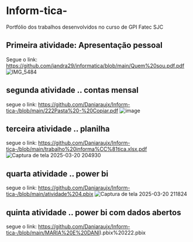 # Inform-tica-
Portfólio dos trabalhos desenvolvidos no curso de GPI Fatec SJC
## Primeira atividade: Apresentação pessoal
Segue o link: https://github.com/jandra29/informatica/blob/main/Quem%20sou.pdf.pdf
![IMG_5484](https://github.com/user-attachments/assets/6a6bb6fb-f58d-40b1-adcc-8af46ac8c495)
## segunda atividade .. contas mensal 
segue o link: https://github.com/Daniaraujx/Inform-tica-/blob/main/222Pasta%20-%20Copiar.pdf
![image](https://github.com/user-attachments/assets/7e825a83-5d58-4f89-9d92-99a624ef05ff)
## terceira atividade .. planilha 
segue o link: https://github.com/Daniaraujx/Inform-tica-/blob/main/trabalho%20informa%CC%81tica.xlsx.pdf
![Captura de tela 2025-03-20 204930](https://github.com/user-attachments/assets/9e4189ab-bbdc-4573-a5d9-82481b34bf9a)
## quarta atividade .. power bi 
segue o link: https://github.com/Daniaraujx/Inform-tica-/blob/main/atividade%204.pbix
![Captura de tela 2025-03-20 211824](https://github.com/user-attachments/assets/ab1b68f1-7c0c-4bb3-997c-ab7f2435cbbc)
## quinta atividade .. power bi com dados abertos
segue o link:
https://github.com/Daniaraujx/Inform-tica-/blob/main/MARIA%20E%20DANI).pbix%20222.pbix
